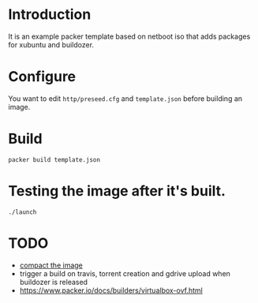 # Introduction

It is an example packer template based on netboot iso that adds packages for xubuntu and buildozer.

# Configure

You want to edit `http/preseed.cfg` and `template.json` before building an image.

# Build

`packer build template.json`

# Testing the image after it's built.

`./launch`

# TODO

  - [compact the image](https://crysol.github.io/recipe/2013-10-15/virtualbox-compact-vmdk-images/)
  - trigger a build on travis, torrent creation and gdrive upload when buildozer is released
  - https://www.packer.io/docs/builders/virtualbox-ovf.html
